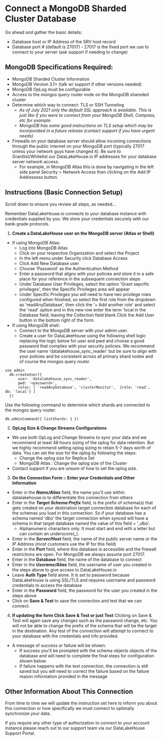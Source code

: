 # Connect a MongoDB Sharded Cluster Database

Go ahead and gather the basic details:

* Database host or IP Address of the SRV host record
* Database port # (default is 27017) - 27017 is the fixed port we use to connect to your server (ask support if needing to change)

## MongoDB Specifications Required:

* MongoDB Sharded Cluster Information
* MongoDB Version 3.1+ (talk w/ support if other versions needed)
* MongoDB OpLog must be configurable
* Access to the mongos query router node on the MongoDB shareded cluster
* Determine which way to connect: TLS or SSH Tunneling
    * *As of July 2021 only the default SSL approach is available. This is just like if you were to connect from your MongoDB Shell, Compass, etc for example.*
     * *MongoDB has some good instructions on TLS setup which may be incorporated in a future release (contact support if you have urgent needs)*
* Firewalls on your database server should allow incoming connections through the public internet on your MongoDB port (typically 27017 unless your network guys have changed it).  Be sure to Grantlist/Whitelist our DataLakeHouse.io IP addresses for your database server network access.
    * For example, in MongoDB Atlas this is done by navigating in the left side panel Security > Network Access then clicking on the Add IP Addressess button.

## Instructions (Basic Connection Setup)

Scroll down to ensure you review all steps, as needed...

Remember DataLakeHouse.io connects to your database instance with credentials supplied by you. We store your credentials securely with our bank-grade protocols.

1. **Create a DataLakeHouse user on the MongoDB server (Atlas or Shell)**
* If using MongoDB Atlas:
    * Log into MongoDB Atlas
    * Click on your respective Organization and select the Project
    * In the left menu under Security click Database Access
    * Click Add New Database user
    * Choose 'Password' as the Authentication Method
    * Enter a password that aligns with your policies and store it in a safe place for your reference in the subsequent connection steps
    * Under Database User Privileges, select the option 'Grant sepcific privileges', then the Specific Privileges area will appear
    * Under Specific Privileges you will need to have two privilege rows configured when finished, so select the first role from the dropdown as 'readAnyDatabase', then click the '+ Add another role' and select the 'read' option and in this new row enter the term 'local in the Database field; leaving the Collection field blank
Click the Add User button in the bottom right of the form.
* If using MongoDB shell:
    * Connect to the MongoDB server with your admin user.
    * Create a user for DataLakeHouse using the following shell logic replacing the logic below for user and pwd <password> and choose a good password that complies with your security policies. We recommend the user name 'datalakehouse_sync_reader' but be sure to align with your policies and be consistent across all primary shard nodes and of course the mongos query router.
```
use admin
  db.createUser({
      user: 'datalakehouse_sync_reader',
      pwd: '<password>',
      roles: [ 'readAnyDatabase', 'clusterMonitor',  {role: 'read', db: 'local'} ]
  })
```
    
Use the following command to determine which shards are connected to the mongos query router:
    
`db.adminCommand({ listShards: 1 })`
    
2. **OpLog Size & Change Streams Configurations**
* We use both OpLog and Change Streams to sync your data and we recommend at least 48 hours sizing of the oplog for data retention. But we highly recommend setting oplog sizing to retain 5-7 days worth of data.  You can set the size for the oplog by following the steps:
    * Change the oplog size for Replica Set
    * MongoDB Atlas : Change the oplog size of the Cluster
* Contact support if you are unsure of how to set the oplog size.
3. **On the Connection Form :: Enter your Credentials and Other Information**
* Enter in the ***Name/Alias*** field, the name you'll use within datalakehouse.io to differentiate this connection from others
* Enter in the ***Target Schema Prefix*** field, is the prefix of schema(s) that gets created on your destination target connection database for each of the schemas you load in this connection. So if your database has a schema named 'dbo' the target connection when synced will have a schema in that target database named the value of this field + '_dbo'.
    * Alphanumeric characters only. It must start and end with a letter but can contain an underscore(_).
* Enter in the ***Server/Host*** field, the name of the public server name or the IP Address (most customers use the IP for this field)
* Enter in the **Port** field, where this database is accessible and the firewall restrictions are open. For MongoDB we always assume port 27017.
* Enter in the **Database** field, the name of the database to connect
* Enter in the ***Userame/Alias*** field, the username of user you created in the steps above to give access to DataLakeHouse.io
* Leave **Auth Type** field alone. It is set to password because DataLakeHouse is using SSL/TLS and requires username and password credentials to access the database
* Enter in the **Password** field, the password for the user you created in the steps above
* Click on **Save & Test** to save the connection and test that we can connect.
4. **If updating the form Click Save & Test or just Test**
Clicking on Save & Test will again save any changes such as the password change, etc.  You will not be able to change the prefix of the schema that will be the target in the destination. Any test of the connection will attempt to connect to your database with the credentials and info provided.
* A message of success or failure will be shown:
    * If success you'll be prompted with the schema objects objects of the database and will need to complete the final steps for configuration shown below.
    * If failure happens with the test connection, the connection is still saved but you will need to correct the failure based on the failure reason information provided in the message
    
## Other Information About This Connection
    
From time to time we will update the instruction set here to inform you about this connection or how specifically we must connect to optimally synchronize your data.

If you require any other type of authorization to connect to your account instance please reach out to our support team via our DataLakeHouse Support Portal.
